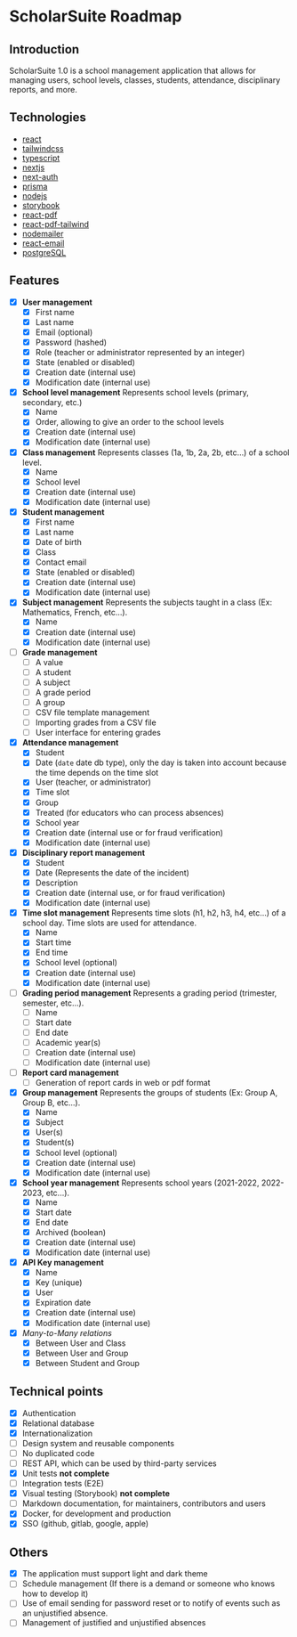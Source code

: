 # ScholarSuite Roadmap

## Introduction

ScholarSuite 1.0 is a school management application that allows for managing users, school levels, classes, students, attendance, disciplinary reports, and more.

## Technologies

- [react](https://reactjs.org/)
- [tailwindcss](https://tailwindcss.com/)
- [typescript](https://www.typescriptlang.org/)
- [nextjs](https://nextjs.org/)
- [next-auth](https://next-auth.js.org/)
- [prisma](https://www.prisma.io/)
- [nodejs](https://nodejs.org/)
- [storybook](https://storybook.js.org/)
- [react-pdf](https://react-pdf.org/)
- [react-pdf-tailwind](https://www.npmjs.com/package/react-pdf-tailwind)
- [nodemailer](https://nodemailer.com/)
- [react-email](https://nodemailer.com)
- [postgreSQL](https://www.postgresql.org/)

## Features

- [x] **User management**
  - [x] First name
  - [x] Last name
  - [x] Email (optional)
  - [x] Password (hashed)
  - [x] Role (teacher or administrator represented by an integer)
  - [x] State (enabled or disabled)
  - [x] Creation date (internal use)
  - [x] Modification date (internal use)
- [x] **School level management**
      Represents school levels (primary, secondary, etc.)
  - [x] Name
  - [x] Order, allowing to give an order to the school levels
  - [x] Creation date (internal use)
  - [x] Modification date (internal use)
- [x] **Class management**
      Represents classes (1a, 1b, 2a, 2b, etc...) of a school level.
  - [x] Name
  - [x] School level
  - [x] Creation date (internal use)
  - [x] Modification date (internal use)
- [x] **Student management**
  - [x] First name
  - [x] Last name
  - [x] Date of birth
  - [x] Class
  - [x] Contact email
  - [x] State (enabled or disabled)
  - [x] Creation date (internal use)
  - [x] Modification date (internal use)
- [x] **Subject management**
      Represents the subjects taught in a class (Ex: Mathematics, French, etc...).
  - [x] Name
  - [x] Creation date (internal use)
  - [x] Modification date (internal use)
- [ ] **Grade management**
  - [ ] A value
  - [ ] A student
  - [ ] A subject
  - [ ] A grade period
  - [ ] A group
  - [ ] CSV file template management
  - [ ] Importing grades from a CSV file
  - [ ] User interface for entering grades
- [x] **Attendance management**
  - [x] Student
  - [x] Date (`date` date db type), only the day is taken into account because the time depends on the time slot
  - [x] User (teacher, or administrator)
  - [x] Time slot
  - [x] Group
  - [x] Treated (for educators who can process absences)
  - [x] School year
  - [x] Creation date (internal use or for fraud verification)
  - [x] Modification date (internal use)
- [x] **Disciplinary report management**
  - [x] Student
  - [x] Date (Represents the date of the incident)
  - [x] Description
  - [x] Creation date (internal use, or for fraud verification)
  - [x] Modification date (internal use)
- [x] **Time slot management**
      Represents time slots (h1, h2, h3, h4, etc...) of a school day. Time slots are used for attendance.
  - [x] Name
  - [x] Start time
  - [x] End time
  - [x] School level (optional)
  - [x] Creation date (internal use)
  - [x] Modification date (internal use)
- [ ] **Grading period management**
      Represents a grading period (trimester, semester, etc...).
  - [ ] Name
  - [ ] Start date
  - [ ] End date
  - [ ] Academic year(s)
  - [ ] Creation date (internal use)
  - [ ] Modification date (internal use)
- [ ] **Report card management**
  - [ ] Generation of report cards in web or pdf format
- [x] **Group management**
      Represents the groups of students (Ex: Group A, Group B, etc...).
  - [x] Name
  - [x] Subject
  - [x] User(s)
  - [x] Student(s)
  - [x] School level (optional)
  - [x] Creation date (internal use)
  - [x] Modification date (internal use)
- [x] **School year management**
      Represents school years (2021-2022, 2022-2023, etc...).
  - [x] Name
  - [x] Start date
  - [x] End date
  - [x] Archived (boolean)
  - [x] Creation date (internal use)
  - [x] Modification date (internal use)
- [x] **API Key management**
  - [x] Name
  - [x] Key (unique)
  - [x] User
  - [x] Expiration date
  - [x] Creation date (internal use)
  - [x] Modification date (internal use)
- [x] _Many-to-Many relations_
  - [x] Between User and Class
  - [x] Between User and Group
  - [x] Between Student and Group

## Technical points

- [x] Authentication
- [x] Relational database
- [x] Internationalization
- [ ] Design system and reusable components
- [ ] No duplicated code
- [ ] REST API, which can be used by third-party services
- [x] Unit tests **not complete**
- [ ] Integration tests (E2E)
- [x] Visual testing (Storybook) **not complete**
- [ ] Markdown documentation, for maintainers, contributors and users
- [x] Docker, for development and production
- [x] SSO (github, gitlab, google, apple)

## Others

- [x] The application must support light and dark theme
- [ ] Schedule management (If there is a demand or someone who knows how to develop it)
- [ ] Use of email sending for password reset or to notify of events such as an unjustified absence.
- [ ] Management of justified and unjustified absences
